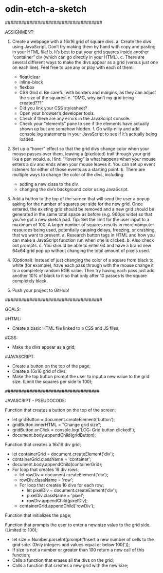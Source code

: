 # odin-etch-a-sketch


####################################

ASSIGNMENT:

1. Create a webpage with a 16x16 grid of square divs.
  a. Create the divs using JavaScript. Don’t try making them by hand with copy and pasting in your HTML file!
  b. It’s best to put your grid squares inside another “container” div (which can go directly in your HTML).
  c. There are several different ways to make the divs appear as a grid (versus just one on each line). Feel free to use any or play with each of them:
    - float/clear
    - inline-block
    - flexbox
    - CSS Grid
  d. Be careful with borders and margins, as they can adjust the size of the squares!
  e. “OMG, why isn’t my grid being created???”
    - Did you link your CSS stylesheet?
    - Open your browser’s developer tools.
    - Check if there are any errors in the JavaScript console.
    - Check your “elements” pane to see if the elements have actually shown up but are somehow hidden.
  f. Go willy-nilly and add console.log statements in your JavaScript to see if it’s actually being loaded.

2. Set up a “hover” effect so that the grid divs change color when your mouse passes over them, leaving a (pixelated) trail through your grid like a pen would.
  a. Hint: “Hovering” is what happens when your mouse enters a div and ends when your mouse leaves it. You can set up event listeners for either of those events as a starting point.
  b. There are multiple ways to change the color of the divs, including:
    - adding a new class to the div.
    - changing the div’s background color using JavaScript.

3. Add a button to the top of the screen that will send the user a popup asking for the number of squares per side for the new grid. Once entered, the existing grid should be removed and a new grid should be generated in the same total space as before (e.g. 960px wide) so that you’ve got a new sketch pad. Tip: Set the limit for the user input to a maximum of 100. A larger number of squares results in more computer resources being used, potentially causing delays, freezing, or crashing that we want to prevent.
  a. Research button tags in HTML and how you can make a JavaScript function run when one is clicked.
  b. Also check out prompts.
  c. You should be able to enter 64 and have a brand new 64x64 grid pop up without changing the total amount of pixels used.

4. (Optional): Instead of just changing the color of a square from black to white (for example), have each pass through with the mouse change it to a completely random RGB value. Then try having each pass just add another 10% of black to it so that only after 10 passes is the square completely black.

5. Push your project to GitHub!

####################################

GOALS:

#HTML:

- Create a basic HTML file linked to a CSS and JS files;

#CSS:

- Make the divs appear as a grid;

#JAVASCRIPT:

- Create a button on the top of the page;
- Create a 16x16 grid of divs;
- Make the top button prompt the user to input a new value to the grid size. (Limit the squares per side to 100);

###################################

JAVASCRIPT - PSEUDOCODE:

Function that creates a button on the top of the screen;
  - let gridButton = document.createElement('button');
  - gridButton.innerHTML = "Change grid size";
  - gridButton.onClick = console.log('LOG: Grid button clicked!');
  - document.body.appendChild(gridButton);

Function that creates a 16x16 div grid;
  - let containerGrid = document.createElement('div');
  - containerGrid.className = 'container';
  - document.body.appendChild(containerGrid);
  - For loop that creates 16 div rows;
    - let rowDiv = document.createElement('div');
    - rowDiv.className = 'row';
    - For loop that creates 16 divs for each row;
      - let pixelDiv = document.createElement('div');
      - pixelDiv.className = 'pixel';
      - rowDiv.appendChild(pixelDiv);
    - containerGrid.appendChild('rowDiv');

Function that initializes the page;

Function that prompts the user to enter a new size value to the grid side. (Limited to 100);
  - let size = Number.parseInt(prompt('Insert a new number of cells to the grid side. (Only integers and values equal or below 100)'));
  - If size is not a number or greater than 100 return a new call of this function;
  - Calls a function that erases all the divs on the grid;
  - Calls a function that creates a new grid with the new size;